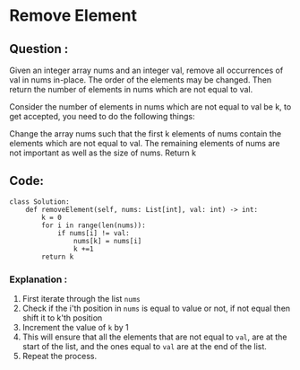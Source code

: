 # Remove Element

## Question :

Given an integer array nums and an integer val, remove all occurrences of val in nums in-place. The order of the elements may be changed. Then return the number of elements in nums which are not equal to val.

Consider the number of elements in nums which are not equal to val be k, to get accepted, you need to do the following things:

Change the array nums such that the first k elements of nums contain the elements which are not equal to val. The remaining elements of nums are not important as well as the size of nums.
Return k

## Code:

``` 
class Solution:
    def removeElement(self, nums: List[int], val: int) -> int:
        k = 0
        for i in range(len(nums)):
            if nums[i] != val:
                nums[k] = nums[i]
                k +=1
        return k
```
### Explanation :

1. First iterate through the list `nums`
2. Check if the i'th position in `nums` is equal to value or not, if not equal then shift it to k'th position
3. Increment the value of `k` by 1
4. This will ensure that all the elements that are not equal to `val`, are at the start of the list, and the ones equal to `val` are at the end of the list.
5. Repeat the process.